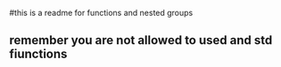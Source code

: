 #this is a readme for functions and nested groups

## remember you are not allowed to used and std fiunctions 
